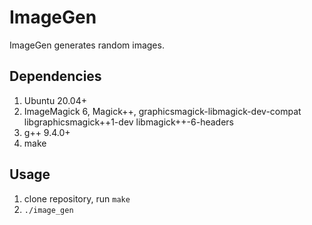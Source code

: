 # ImageGen
ImageGen generates random images.

## Dependencies
1. Ubuntu 20.04+
2. ImageMagick 6, Magick++, graphicsmagick-libmagick-dev-compat libgraphicsmagick++1-dev libmagick++-6-headers
3. g++ 9.4.0+
4. make

## Usage
1. clone repository, run `make`
2. `./image_gen`